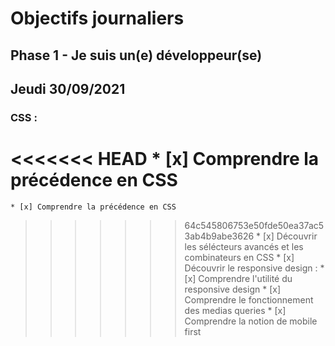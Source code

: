 # Objectifs journaliers

## Phase 1 - Je suis un(e) développeur(se)

## Jeudi 30/09/2021

### CSS : 
<<<<<<< HEAD
    * [x] Comprendre la précédence en CSS
=======
    * [x] Comprendre la précédence en CSS
>>>>>>> 64c545806753e50fde50ea37ac53ab4b9abe3626
    * [x] Découvrir les sélécteurs avancés et les combinateurs en CSS
    * [x] Découvrir le responsive design :
        * [x] Comprendre l'utilité du responsive design
        * [x] Comprendre le fonctionnement des medias queries
        * [x] Comprendre la notion de mobile first






